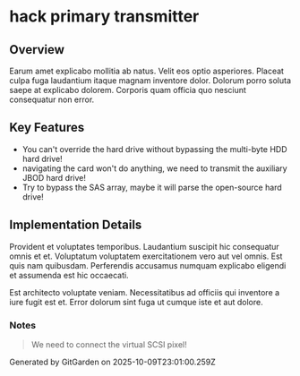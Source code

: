 # hack primary transmitter

## Overview
Earum amet explicabo mollitia ab natus. Velit eos optio asperiores. Placeat culpa fuga laudantium itaque magnam inventore dolor. Dolorum porro soluta saepe at explicabo dolorem. Corporis quam officia quo nesciunt consequatur non error.

## Key Features
- You can't override the hard drive without bypassing the multi-byte HDD hard drive!
- navigating the card won't do anything, we need to transmit the auxiliary JBOD hard drive!
- Try to bypass the SAS array, maybe it will parse the open-source hard drive!

## Implementation Details
Provident et voluptates temporibus. Laudantium suscipit hic consequatur omnis et et. Voluptatum voluptatem exercitationem vero aut vel omnis. Est quis nam quibusdam. Perferendis accusamus numquam explicabo eligendi et assumenda est hic occaecati.
 Est architecto voluptate veniam. Necessitatibus ad officiis qui inventore a iure fugit est et. Error dolorum sint fuga ut cumque iste et aut dolore.

### Notes
> We need to connect the virtual SCSI pixel!

Generated by GitGarden on 2025-10-09T23:01:00.259Z